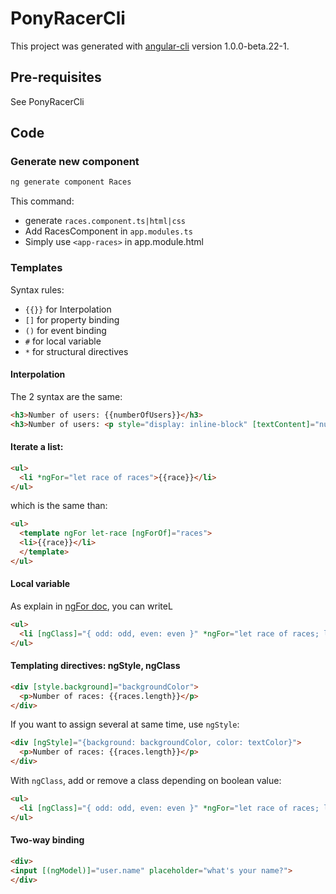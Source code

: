 # PonyRacerCli

This project was generated with [angular-cli](https://github.com/angular/angular-cli) version 1.0.0-beta.22-1.

## Pre-requisites
See PonyRacerCli

## Code 
### Generate new component
```bash
ng generate component Races
```
This command:
- generate `races.component.ts|html|css`
- Add RacesComponent in `app.modules.ts`
- Simply use `<app-races>` in app.module.html

### Templates
Syntax rules:
- `{{}}` for Interpolation
- `[]` for property binding
- `()` for event binding
- `#` for local variable
- `*` for structural directives

#### Interpolation
The 2 syntax are the same:
```html
<h3>Number of users: {{numberOfUsers}}</h3>
<h3>Number of users: <p style="display: inline-block" [textContent]="numberOfUsers"></p></h3>
```

#### Iterate a list:
```html
<ul>
  <li *ngFor="let race of races">{{race}}</li>
</ul>
```
which is the same than:
```html
<ul>
  <template ngFor let-race [ngForOf]="races">
  <li>{{race}}</li>
  </template>
</ul>
```

#### Local variable
As explain in [ngFor doc](https://angular.io/docs/ts/latest/api/common/index/NgFor-directive.html), you can writeL
```html
<ul>
  <li [ngClass]="{ odd: odd, even: even }" *ngFor="let race of races; let odd=odd; let even=even">{{race}}</li>
</ul>
```

#### Templating directives: ngStyle, ngClass
```html
<div [style.background]="backgroundColor">
  <p>Number of races: {{races.length}}</p>
</div>
```
If you want to assign several at same time, use `ngStyle`:
```html
<div [ngStyle]="{background: backgroundColor, color: textColor}">
  <p>Number of races: {{races.length}}</p>
</div>
```
With `ngClass`, add or remove a class depending on boolean value:
```html
<ul>
  <li [ngClass]="{ odd: odd, even: even }" *ngFor="let race of races; let odd=odd; let even=even">{{race}}</li>
</ul>
```
#### Two-way binding
```html
<div>
<input [(ngModel)]="user.name" placeholder="what's your name?">
</div>
```

